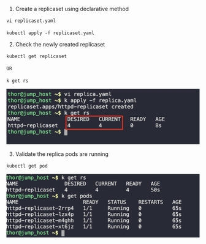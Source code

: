 1. Create a replicaset using declarative method
```
vi replicaset.yaml

kubectl apply -f replicaset.yaml
```

2. Check the newly created replicaset
```
kubectl get replicaset

OR

k get rs
```

![](./img/1.png)

3. Validate the replica pods are running
```
kubectl get pod
```

![](./img/2.png)